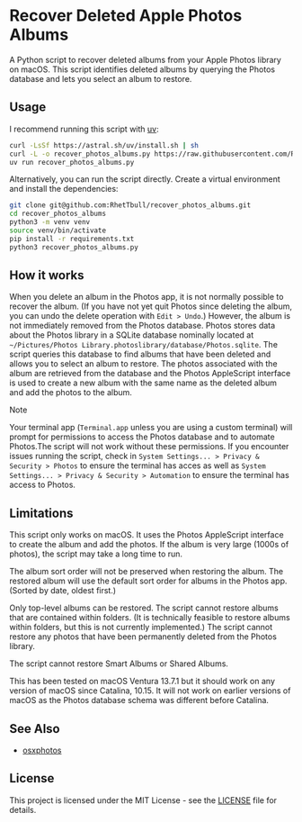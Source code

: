 # Recover Deleted Apple Photos Albums

A Python script to recover deleted albums from your Apple Photos library on macOS.
This script identifies deleted albums by querying the Photos database
and lets you select an album to restore.

## Usage

I recommend running this script with [uv](https://docs.astral.sh/uv/):

```bash
curl -LsSf https://astral.sh/uv/install.sh | sh
curl -L -o recover_photos_albums.py https://raw.githubusercontent.com/RhetTbull/recover_photos_albums/refs/heads/main/recover_photos_albums.py
uv run recover_photos_albums.py
```

Alternatively, you can run the script directly. Create a virtual environment and install the dependencies:

```bash
git clone git@github.com:RhetTbull/recover_photos_albums.git
cd recover_photos_albums
python3 -m venv venv
source venv/bin/activate
pip install -r requirements.txt
python3 recover_photos_albums.py
```

## How it works

When you delete an album in the Photos app, it is not normally possible to recover the album.
(If you have not yet quit Photos since deleting the album, you can undo the delete operation with `Edit > Undo`.)
However, the album is not immediately removed from the Photos database.
Photos stores data about the Photos library in a SQLite database nominally located at `~/Pictures/Photos Library.photoslibrary/database/Photos.sqlite`.
The script queries this database to find albums that have been deleted and allows you to select an album to restore.
The photos associated with the album are retrieved from the database and the Photos AppleScript interface is used
to create a new album with the same name as the deleted album and add the photos to the album.

> [!NOTE]
> Your terminal app (`Terminal.app` unless you are using a custom terminal) will prompt for permissions to access the Photos database and to automate Photos.The script will not work without these permissions. If you encounter issues running the script, check in `System Settings... > Privacy & Security > Photos` to ensure the terminal has acces as well as `System Settings... > Privacy & Security > Automation` to ensure the terminal has access to Photos.

## Limitations

This script only works on macOS.
It uses the Photos AppleScript interface to create the album and add the photos.
If the album is very large (1000s of photos), the script may take a long time to run.

The album sort order will not be preserved when restoring the album. The restored album will
use the default sort order for albums in the Photos app. (Sorted by date, oldest first.)

Only top-level albums can be restored. The script cannot restore albums that are contained within folders.
(It is technically feasible to restore albums within folders, but this is not currently implemented.)
The script cannot restore any photos that have been permanently deleted from the Photos library.

The script cannot restore Smart Albums or Shared Albums.

This has been tested on macOS Ventura 13.7.1 but it should work on any version of macOS since Catalina, 10.15.
It will not work on earlier versions of macOS as the Photos database schema was different before Catalina.

## See Also

- [osxphotos](https://github.com/RhetTbull/osxphotos)

## License

This project is licensed under the MIT License - see the [LICENSE](LICENSE) file for details.
